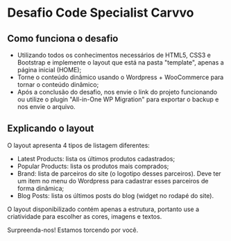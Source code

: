 Desafio Code Specialist Carvvo
========================

## Como funciona o desafio

- Utilizando todos os conhecimentos necessários de HTML5, CSS3 e Bootstrap e implemente o layout que está na pasta "template", apenas a página inicial (HOME);
- Torne o conteúdo dinâmico usando o Wordpress + WooCommerce para tornar o conteúdo dinâmico;
- Após a conclusão do desafio, nos envie o link do projeto funcionando ou utilize o plugin "All-in-One WP Migration" para exportar o backup e nos envie o arquivo.  

## Explicando o layout

O layout apresenta 4 tipos de listagem diferentes: 

- Latest Products: lista os últimos produtos cadastrados;
- Popular Products: lista os produtos mais comprados;
- Brand: lista de parceiros do site (o logotipo desses parceiros). Deve ter um item no menu do Wordpress para cadastrar esses parceiros de forma dinâmica;
- Blog Posts: lista os últimos posts do blog (widget no rodapé do site).

O layout disponibilizado contém apenas a estrutura, portanto use a criatividade para escolher as cores, imagens e textos.

Surpreenda-nos! Estamos torcendo por você. 

